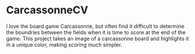 # CarcassonneCV
I love the board game Carcassonne, but often find it difficult to determine the boundries between the fields when it is time to score at the end of the game. This project takes an image of a carcassonne board and highlights it in a unique color, making scoring much simpler.
